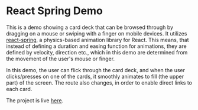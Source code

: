 # React Spring Demo

This is a demo showing a card deck that can be browsed through by dragging on a mouse or swiping with a finger on mobile devices. It utilizes [react-spring](https://github.com/react-spring/react-spring), a physics-based animation library for React. This means, that instead of defining a duration and easing function for animations, they are defined by velocity, direction etc., which in this demo are determined from the movement of the user's mouse or finger.

In this demo, the user can flick through the card deck, and when the user clicks/presses on one of the cards, it smoothly animates to fill (the upper part) of the screen. The route also changes, in order to enable direct links to each card.

The project is live [here](https://stupefied-lamarr-ef2102.netlify.com/).
